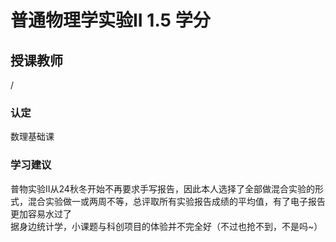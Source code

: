 # 普通物理学实验II  1.5 学分
## 授课教师
/

### 认定
数理基础课

### 学习建议
普物实验II从24秋冬开始不再要求手写报告，因此本人选择了全部做混合实验的形式，混合实验做一或两周不等，总评取所有实验报告成绩的平均值，有了电子报告更加容易水过了  
据身边统计学，小课题与科创项目的体验并不完全好（不过也抢不到，不是吗~）